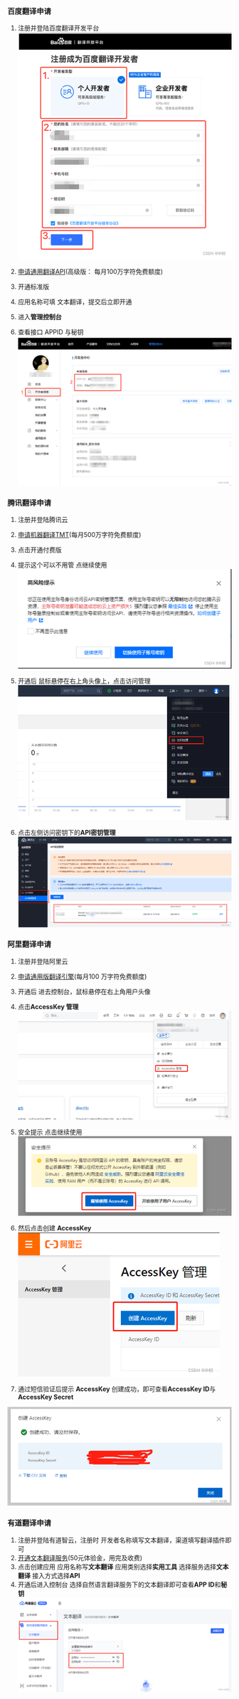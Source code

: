 ### 百度翻译申请

1.  注册并登陆百度翻译开发平台
    ![](imgs/74226e2795654c43beca5f876697cbee_5c67e23ba3b94b2aa.png)
    
2.  [申请通用翻译API](https://fanyi-api.baidu.com/product/11)(高级版： 每月100万字符免费额度)
    
3.  开通标准版
    
4.  应用名称可填 文本翻译，提交后立即开通
    
5.  进入**管理控制台**
    
6.  查看接口 APPID 与秘钥
    ![](imgs/f70804d0e3804a3f934cc26a04be96d3_bb19f243312149238.png)
    

### 腾讯翻译申请

1.  注册并登陆腾讯云
    
2.  [申请机器翻译TMT](https://cloud.tencent.com/product/tmt)(每月500万字符免费额度)
    
3.  点击开通付费版
    
4.  提示这个可以不用管 点继续使用
    ![](imgs/b368c61f565b4ac99c68cd438f48fbb5_b5714a1a562647bb8.png)
    
5.  开通后 鼠标悬停在右上角头像上，点击访问管理
    ![](imgs/b434500e2900455e9d7e93e00b57a0dc_f272864456824ad89.png)
    
6.  点击左侧访问密钥下的**API密钥管理**
    ![](imgs/c9a8a55bd65b46cab478fdb882d8b2a9_5ab1ee2a4b8c4c30a.png)
    

### 阿里翻译申请

1.  注册并登陆阿里云
    
2.  [申请通用版翻译引擎](https://www.aliyun.com/product/ai/base_alimt?source=5176.11533457&userCode=wsnup3vv)(每月100 万字符免费额度)
    
3.  开通后 进去控制台，鼠标悬停在右上角用户头像
    
4.  点击**AccessKey 管理**
    ![](imgs/16cc5f78d5984b3d9f79362ef83f5a23_f49cf90a63b54330b.png)
    
5.  安全提示 点击继续使用
    ![](imgs/a48ec0ef78d54e08b664a24abeecdc59_7299af52374343148.png)
    
6.  然后点击创建 **AccessKey**
    ![](imgs/d1ce11af2b994667b561dbee584d3c9d_56bf33deff634da8b.png)
    
7.  通过短信验证后提示 **AccessKey** 创建成功，即可查看**AccessKey ID**与**AccessKey Secret**
    

![](imgs/fb563c5380414c4b9da630f0e30a8fb4_bbfa3711c7f84d97a.png)

### 有道翻译申请

1.  注册并登陆有道智云，注册时 开发者名称填写文本翻译，渠道填写翻译插件即可
2.  [开通文本翻译服务](https://ai.youdao.com/console/#/service-singleton/text-translation)(50元体验金，用完及收费)
3.  点击创建应用
    应用名称写**文本翻译**
    应用类别选择**实用工具**
    选择服务选择**文本翻译**
    接入方式选择**API**
4.  开通后进入控制台 选择自然语言翻译服务下的文本翻译即可查看**APP ID**和**秘钥**
    ![](imgs/66cb964db3ee4dcf9dd5dd4d74e3445e_045b341b3fae4b61a.png)
